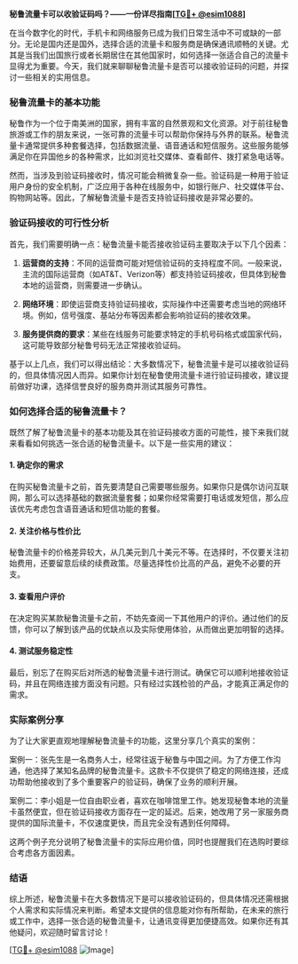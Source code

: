 **秘鲁流量卡可以收验证码吗？——一份详尽指南[[TG💪+ @esim1088](https://t.me/s/esim1088)]**

在当今数字化的时代，手机卡和网络服务已成为我们日常生活中不可或缺的一部分。无论是国内还是国外，选择合适的流量卡和服务商是确保通讯顺畅的关键。尤其是当我们出国旅行或者长期居住在其他国家时，如何选择一张适合自己的流量卡显得尤为重要。今天，我们就来聊聊秘鲁流量卡是否可以接收验证码的问题，并探讨一些相关的实用信息。

### 秘鲁流量卡的基本功能

秘鲁作为一个位于南美洲的国家，拥有丰富的自然景观和文化资源。对于前往秘鲁旅游或工作的朋友来说，一张可靠的流量卡可以帮助你保持与外界的联系。秘鲁流量卡通常提供多种套餐选择，包括数据流量、语音通话和短信服务。这些服务能够满足你在异国他乡的各种需求，比如浏览社交媒体、查看邮件、拨打紧急电话等。

然而，当涉及到验证码接收时，情况可能会稍微复杂一些。验证码是一种用于验证用户身份的安全机制，广泛应用于各种在线服务中，如银行账户、社交媒体平台、购物网站等。因此，了解秘鲁流量卡是否支持验证码接收是非常必要的。

### 验证码接收的可行性分析

首先，我们需要明确一点：秘鲁流量卡能否接收验证码主要取决于以下几个因素：

1. **运营商的支持**：不同的运营商可能对短信验证码的支持程度不同。一般来说，主流的国际运营商（如AT&T、Verizon等）都支持验证码接收，但具体到秘鲁本地的运营商，则需要进一步确认。

2. **网络环境**：即使运营商支持验证码接收，实际操作中还需要考虑当地的网络环境。例如，信号强度、基站分布等因素都会影响验证码的接收效果。

3. **服务提供商的要求**：某些在线服务可能要求特定的手机号码格式或国家代码，这可能导致部分秘鲁号码无法正常接收验证码。

基于以上几点，我们可以得出结论：大多数情况下，秘鲁流量卡是可以接收验证码的，但具体情况因人而异。如果你计划在秘鲁使用流量卡进行验证码接收，建议提前做好功课，选择信誉良好的服务商并测试其服务可靠性。

### 如何选择合适的秘鲁流量卡？

既然了解了秘鲁流量卡的基本功能及其在验证码接收方面的可能性，接下来我们就来看看如何挑选一张合适的秘鲁流量卡。以下是一些实用的建议：

#### 1. 确定你的需求

在购买秘鲁流量卡之前，首先要清楚自己需要哪些服务。如果你只是偶尔访问互联网，那么可以选择基础的数据流量套餐；如果你经常需要打电话或发短信，那么应该优先考虑包含语音通话和短信功能的套餐。

#### 2. 关注价格与性价比

秘鲁流量卡的价格差异较大，从几美元到几十美元不等。在选择时，不仅要关注初始费用，还要留意后续的续费政策。尽量选择性价比高的产品，避免不必要的开支。

#### 3. 查看用户评价

在决定购买某款秘鲁流量卡之前，不妨先查阅一下其他用户的评价。通过他们的反馈，你可以了解到该产品的优缺点以及实际使用体验，从而做出更加明智的选择。

#### 4. 测试服务稳定性

最后，别忘了在购买后对所选的秘鲁流量卡进行测试。确保它可以顺利地接收验证码，并且在网络连接方面没有问题。只有经过实践检验的产品，才能真正满足你的需求。

### 实际案例分享

为了让大家更直观地理解秘鲁流量卡的功能，这里分享几个真实的案例：

案例一：张先生是一名商务人士，经常往返于秘鲁与中国之间。为了方便工作沟通，他选择了某知名品牌的秘鲁流量卡。这款卡不仅提供了稳定的网络连接，还成功帮助他接收到了多个重要客户的验证码，确保了业务的顺利开展。

案例二：李小姐是一位自由职业者，喜欢在咖啡馆里工作。她发现秘鲁本地的流量卡虽然便宜，但在验证码接收方面存在一定的延迟。后来，她改用了另一家服务商提供的国际流量卡，不仅速度更快，而且完全没有遇到任何障碍。

这两个例子充分说明了秘鲁流量卡的实际应用价值，同时也提醒我们在选购时要综合考虑各方面因素。

### 结语

综上所述，秘鲁流量卡在大多数情况下是可以接收验证码的，但具体情况还需根据个人需求和实际情况来判断。希望本文提供的信息能对你有所帮助，在未来的旅行或工作中，选择一张合适的秘鲁流量卡，让通讯变得更加便捷高效。如果你还有其他疑问，欢迎随时留言讨论！

[[TG💪+ @esim1088](https://t.me/s/esim1088) ![Image](https://i.postimg.cc/4NQfJmqS/Snipaste-2025-05-13-00-14-12.png)]